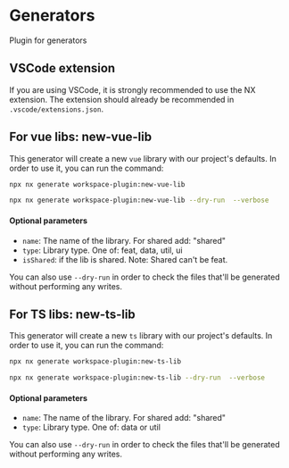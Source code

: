 # Generators

Plugin for generators

## VSCode extension

If you are using VSCode, it is strongly recommended to use the NX extension. The extension should already be recommended in `.vscode/extensions.json`.

## For vue libs: new-vue-lib

This generator will create a new `vue` library with our project's defaults. In order to use it, you can run the command:

```sh
npx nx generate workspace-plugin:new-vue-lib
```

```sh
npx nx generate workspace-plugin:new-vue-lib --dry-run  --verbose
```

#### Optional parameters

- `name`: The name of the library. For shared add: "shared"
- `type`: Library type. One of: feat, data, util, ui
- `isShared`: if the lib is shared. Note: Shared can't be feat.

You can also use `--dry-run` in order to check the files that'll be generated without performing any writes.


## For TS libs: new-ts-lib

This generator will create a new `ts` library with our project's defaults. In order to use it, you can run the command:

```sh
npx nx generate workspace-plugin:new-ts-lib
```

```sh
npx nx generate workspace-plugin:new-ts-lib --dry-run  --verbose
```

#### Optional parameters

- `name`: The name of the library. For shared add: "shared"
- `type`: Library type. One of: data or util

You can also use `--dry-run` in order to check the files that'll be generated without performing any writes.
